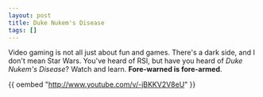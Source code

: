 ```yaml
---
layout: post
title: Duke Nukem's Disease
tags: []
---
```

Video gaming is not all just about fun and games. There's a dark side, and I don't mean Star Wars. You've heard of RSI, but have you heard of *Duke Nukem's Disease*? Watch and learn. **Fore-warned is fore-armed**.

{{ oembed "http://www.youtube.com/v/-jBKKV2V8eU" }}
